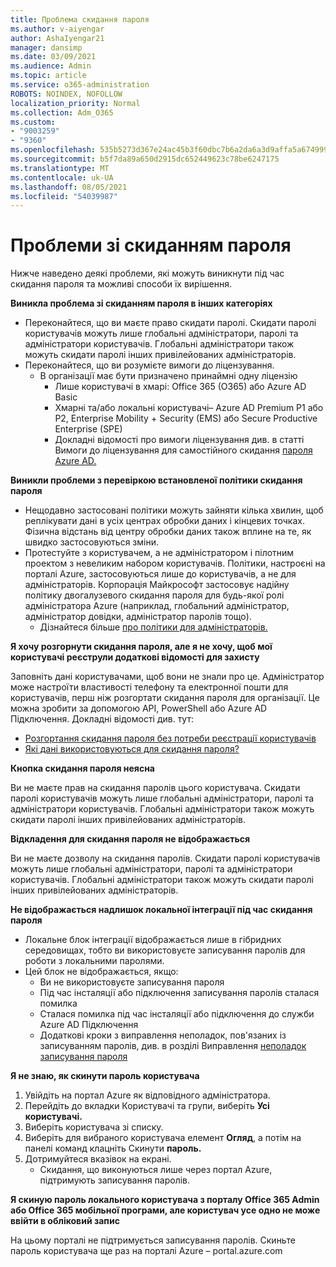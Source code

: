 ```yaml
---
title: Проблема скидання пароля
ms.author: v-aiyengar
author: AshaIyengar21
manager: dansimp
ms.date: 03/09/2021
ms.audience: Admin
ms.topic: article
ms.service: o365-administration
ROBOTS: NOINDEX, NOFOLLOW
localization_priority: Normal
ms.collection: Adm_O365
ms.custom:
- "9003259"
- "9360"
ms.openlocfilehash: 535b5273d367e24ac45b3f60dbc7b6a2da6a3d9affa5a67499989d19a1904768
ms.sourcegitcommit: b5f7da89a650d2915dc652449623c78be6247175
ms.translationtype: MT
ms.contentlocale: uk-UA
ms.lasthandoff: 08/05/2021
ms.locfileid: "54039987"
---
```

# <a name="problems-resetting-password"></a>Проблеми зі скиданням пароля

Нижче наведено деякі проблеми, які можуть виникнути під час скидання пароля та можливі способи їх вирішення.

**Виникла проблема зі скиданням пароля в інших категоріях**

- Переконайтеся, що ви маєте право скидати паролі. Скидати паролі користувачів можуть лише глобальні адміністратори, паролі та адміністратори користувачів. Глобальні адміністратори також можуть скидати паролі інших привілейованих адміністраторів.
- Переконайтеся, що ви розумієте вимоги до ліцензування.
    - В організації має бути призначено принаймні одну ліцензію
        - Лише користувачі в хмарі: Office 365 (O365) або Azure AD Basic
        - Хмарні та/або локальні користувачі– Azure AD Premium P1 або P2, Enterprise Mobility + Security (EMS) або Secure Productive Enterprise (SPE)
        - Докладні відомості про вимоги ліцензування див. в статті Вимоги до ліцензування для самостійного скидання [пароля Azure AD.](https://docs.microsoft.com/azure/active-directory/active-directory-passwords-licensing?WT.mc_id=Portal-Microsoft_Azure_Support)

**Виникли проблеми з перевіркою встановленої політики скидання пароля**

- Нещодавно застосовані політики можуть зайняти кілька хвилин, щоб реплікувати дані в усіх центрах обробки даних і кінцевих точках. Фізична відстань від центру обробки даних також вплине на те, як швидко застосовуються зміни.
- Протестуйте з користувачем, а не адміністратором і пілотним проектом з невеликим набором користувачів. Політики, настроєні на порталі Azure, застосовуються лише до користувачів, а не для адміністраторів. Корпорація Майкрософт застосовує надійну політику двогалузевого скидання пароля для будь-якої ролі адміністратора Azure (наприклад, глобальний адміністратор, адміністратор довідки, адміністратор паролів тощо).
    - Дізнайтеся більше [про політики для адміністраторів.](https://docs.microsoft.com/azure/active-directory/active-directory-passwords-policy?WT.mc_id=Portal-Microsoft_Azure_Support#administrator-password-policy-differences)

**Я хочу розгорнути скидання пароля, але я не хочу, щоб мої користувачі реєструли додаткові відомості для захисту**

Заповніть дані користувачами, щоб вони не знали про це. Адміністратор може настроїти властивості телефону та електронної пошти для користувачів, перш ніж розгортати скидання пароля для організації. Це можна зробити за допомогою API, PowerShell або Azure AD Підключення. Докладні відомості див. тут:
- [Розгортання скидання пароля без потреби реєстрації користувачів](https://docs.microsoft.com/azure/active-directory/active-directory-passwords-policy?WT.mc_id=Portal-Microsoft_Azure_Support#administrator-password-policy-differences)
- [Які дані використовуються для скидання пароля?](https://docs.microsoft.com/azure/active-directory/active-directory-passwords-data?WT.mc_id=Portal-Microsoft_Azure_Support)

**Кнопка скидання пароля неясна**

Ви не маєте прав на скидання паролів цього користувача. Скидати паролі користувачів можуть лише глобальні адміністратори, паролі та адміністратори користувачів. Глобальні адміністратори також можуть скидати паролі інших привілейованих адміністраторів.

**Відкладення для скидання пароля не відображається**

Ви не маєте дозволу на скидання паролів. Скидати паролі користувачів можуть лише глобальні адміністратори, паролі та адміністратори користувачів. Глобальні адміністратори також можуть скидати паролі інших привілейованих адміністраторів.

**Не відображається надлишок локальної інтеграції під час скидання пароля**

- Локальне блок інтеграції відображається лише в гібридних середовищах, тобто ви використовуєте записування паролів для роботи з локальними паролями.
- Цей блок не відображається, якщо:
    - Ви не використовуєте записування пароля
    - Під час інсталяції або підключення записування паролів сталася помилка
    - Сталася помилка під час інсталяції або підключення до служби Azure AD Підключення
    - Додаткові кроки з виправлення неполадок, пов'язаних із записуванням паролів, див. в розділі Виправлення [неполадок записування пароля](https://docs.microsoft.com/azure/active-directory/active-directory-passwords-data?WT.mc_id=Portal-Microsoft_Azure_Support)

**Я не знаю, як скинути пароль користувача**

1. Увійдіть на портал Azure як відповідного адміністратора.
1. Перейдіть до вкладки Користувачі та групи, виберіть **Усі користувачі.**
1. Виберіть користувача зі списку.
1. Виберіть для вибраного користувача елемент **Огляд**, а потім на панелі команд клацніть Скинути **пароль.**
1. Дотримуйтеся вказівок на екрані.
    - Скидання, що виконуються лише через портал Azure, підтримують записування паролів.

**Я скиную пароль локального користувача з порталу Office 365 Admin або Office 365 мобільної програми, але користувач усе одно не може ввійти в обліковий запис**

На цьому порталі не підтримується записування паролів. Скиньте пароль користувача ще раз на порталі Azure – portal.azure.com

